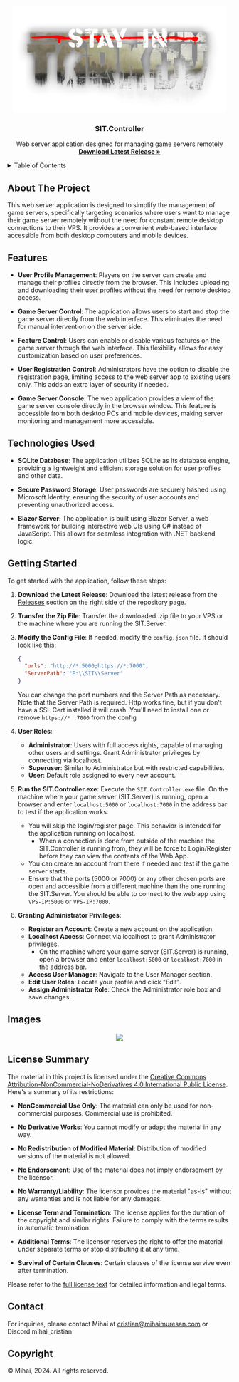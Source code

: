 <a name="readme-top"></a>

<!-- PROJECT LOGO -->
<div align="center">
  <a href="https://github.com/stayintarkov/StayInTarkov.Client">
    <img src="wwwroot/sit-logo-5.png" alt="Logo" height="240">
  </a>

  <h3 align="center">SIT.Controller</h3>

  <p align="center">
    Web server application designed for managing game servers remotely
    <br />
    <a href="https://github.com/mihaicm93/SIT.Controller/releases"><strong>Download Latest Release »</strong></a>
  </p>
</div>

<!-- TABLE OF CONTENTS -->
<details>
  <summary>Table of Contents</summary>
  <ol>
    <li>
      <a href="#about-the-project">About The Project</a>
    </li>
    <li>
      <a href="#features">Features</a>
    </li>
    <li>
      <a href="#technologies-used">Technologies Used</a>
    </li>
    <li>
      <a href="#getting-started">Getting Started</a>
    </li>
    <li>
      <a href="#images">Images</a>
    </li>
    <li>
      <a href="#license-summary">License Summary</a>
    </li>
    <li>
      <a href="#contact">Contact</a>
    </li>
  </ol>
</details>


## About The Project

This web server application is designed to simplify the management of game servers, specifically targeting scenarios where users want to manage their game server remotely without the need for constant remote desktop connections to their VPS. It provides a convenient web-based interface accessible from both desktop computers and mobile devices.


## Features

- **User Profile Management**: Players on the server can create and manage their profiles directly from the browser. This includes uploading and downloading their user profiles without the need for remote desktop access.

- **Game Server Control**: The application allows users to start and stop the game server directly from the web interface. This eliminates the need for manual intervention on the server side.

- **Feature Control**: Users can enable or disable various features on the game server through the web interface. This flexibility allows for easy customization based on user preferences.

- **User Registration Control**: Administrators have the option to disable the registration page, limiting access to the web server app to existing users only. This adds an extra layer of security if needed.

- **Game Server Console**: The web application provides a view of the game server console directly in the browser window. This feature is accessible from both desktop PCs and mobile devices, making server monitoring and management more accessible.


## Technologies Used

- **SQLite Database**: The application utilizes SQLite as its database engine, providing a lightweight and efficient storage solution for user profiles and other data.

- **Secure Password Storage**: User passwords are securely hashed using Microsoft Identity, ensuring the security of user accounts and preventing unauthorized access.

- **Blazor Server**: The application is built using Blazor Server, a web framework for building interactive web UIs using C# instead of JavaScript. This allows for seamless integration with .NET backend logic.


## Getting Started

To get started with the application, follow these steps:

1. **Download the Latest Release**: Download the latest release from the [Releases](https://github.com/mihaicm93/SIT.Controller/releases) section on the right side of the repository page.

2. **Transfer the Zip File**: Transfer the downloaded .zip file to your VPS or the machine where you are running the SIT.Server.

3. **Modify the Config File**: If needed, modify the `config.json` file. It should look like this:

   ~~~json
   {
     "urls": "http://*:5000;https://*:7000",
     "ServerPath": "E:\\SIT\\Server"
   }
   ~~~

   You can change the port numbers and the Server Path as necessary. Note that the Server Path is required.
   Http works fine, but if you don't have a SSL Cert installed it will crash. You'll need to install one or remove `https://* :7000` from the config

4. **User Roles**:
   - **Administrator**: Users with full access rights, capable of managing other users and settings. Grant Administrator privileges by connecting via localhost.
   - **Superuser**: Similar to Administrator but with restricted capabilities.
   - **User**: Default role assigned to every new account.

5. **Run the SIT.Controller.exe**: Execute the `SIT.Controller.exe` file. On the machine where your game server (SIT.Server) is running, open a browser and enter `localhost:5000` or `localhost:7000` in the address bar to test if the application works.

   - You will skip the login/register page. This behavior is intended for the application running on localhost.
       - When a connection is done from outside of the machine the SIT.Controller is running from, they will be force to Login/Register before they can view the contents of the Web App.
   - You can create an account from there if needed and test if the game server starts.
   - Ensure that the ports (5000 or 7000) or any other chosen ports are open and accessible from a different machine than the one running the SIT.Server. You should be able to connect to the web app using `VPS-IP:5000` or `VPS-IP:7000`.

6. **Granting Administrator Privileges**:
   - **Register an Account**: Create a new account on the application.
   - **Localhost Access**: Connect via localhost to grant Administrator privileges.
       - On the machine where your game server (SIT.Server) is running, open a browser and enter `localhost:5000` or `localhost:7000` in the address bar.
   - **Access User Manager**: Navigate to the User Manager section.
   - **Edit User Roles**: Locate your profile and click "Edit".
   - **Assign Administrator Role**: Check the Administrator role box and save changes.


## Images

<p align="center">

<img src="https://i.ibb.co/5289G0D/Recording-2024-06-16-at-10-39-37.gif" width="600" align="center" />

</p>


## License Summary

The material in this project is licensed under the [Creative Commons Attribution-NonCommercial-NoDerivatives 4.0 International Public License](https://creativecommons.org/licenses/by-nc-nd/4.0/legalcode). Here's a summary of its restrictions:

- **NonCommercial Use Only**: The material can only be used for non-commercial purposes. Commercial use is prohibited.

- **No Derivative Works**: You cannot modify or adapt the material in any way.

- **No Redistribution of Modified Material**: Distribution of modified versions of the material is not allowed.

- **No Endorsement**: Use of the material does not imply endorsement by the licensor.

- **No Warranty/Liability**: The licensor provides the material "as-is" without any warranties and is not liable for any damages.

- **License Term and Termination**: The license applies for the duration of the copyright and similar rights. Failure to comply with the terms results in automatic termination.

- **Additional Terms**: The licensor reserves the right to offer the material under separate terms or stop distributing it at any time.

- **Survival of Certain Clauses**: Certain clauses of the license survive even after termination.

Please refer to the [full license text](https://creativecommons.org/licenses/by-nc-nd/4.0/legalcode) for detailed information and legal terms.


## Contact

For inquiries, please contact Mihai at cristian@mihaimuresan.com or Discord mihai_cristian


## Copyright

© Mihai, 2024. All rights reserved.
